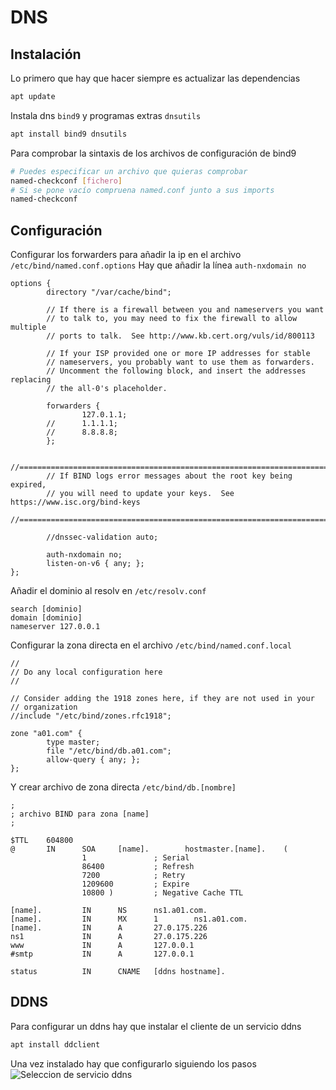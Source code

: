 # DNS

## Instalación 

Lo primero que hay que hacer siempre es actualizar las dependencias

```bash
apt update
```

Instala dns `bind9` y programas extras `dnsutils`

```bash
apt install bind9 dnsutils
```

Para comprobar la sintaxis de los archivos de configuración de bind9

```bash
# Puedes especificar un archivo que quieras comprobar
named-checkconf [fichero]
# Si se pone vacío compruena named.conf junto a sus imports
named-checkconf
```

## Configuración

Configurar los forwarders para añadir la ip en el archivo `/etc/bind/named.conf.options`
Hay que añadir la línea `auth-nxdomain no`
```
options {
        directory "/var/cache/bind";

        // If there is a firewall between you and nameservers you want
        // to talk to, you may need to fix the firewall to allow multiple
        // ports to talk.  See http://www.kb.cert.org/vuls/id/800113

        // If your ISP provided one or more IP addresses for stable
        // nameservers, you probably want to use them as forwarders.
        // Uncomment the following block, and insert the addresses replacing
        // the all-0's placeholder.

        forwarders {
                127.0.1.1;
        //      1.1.1.1;
        //      8.8.8.8;
        };

        //========================================================================
        // If BIND logs error messages about the root key being expired,
        // you will need to update your keys.  See https://www.isc.org/bind-keys
        //========================================================================

        //dnssec-validation auto;

        auth-nxdomain no;
        listen-on-v6 { any; };
};
```
Añadir el dominio al resolv en `/etc/resolv.conf`
```
search [dominio]
domain [dominio]
nameserver 127.0.0.1
```

Configurar la zona directa en el archivo `/etc/bind/named.conf.local`
```
//
// Do any local configuration here
//

// Consider adding the 1918 zones here, if they are not used in your 
// organization
//include "/etc/bind/zones.rfc1918";

zone "a01.com" { 
        type master;
        file "/etc/bind/db.a01.com";
        allow-query { any; };
};
```

Y crear archivo de zona directa `/etc/bind/db.[nombre]`
```
;
; archivo BIND para zona [name]
;

$TTL    604800
@       IN      SOA     [name].        hostmaster.[name].    (
                1               ; Serial
                86400           ; Refresh
                7200            ; Retry
                1209600         ; Expire
                10800 )         ; Negative Cache TTL

[name].         IN      NS      ns1.a01.com.
[name].         IN      MX      1        ns1.a01.com.
[name].         IN      A       27.0.175.226
ns1             IN      A       27.0.175.226
www             IN      A       127.0.0.1
#smtp           IN      A       127.0.0.1

status          IN      CNAME   [ddns hostname].
```

## DDNS

Para configurar un ddns hay que instalar el cliente de un servicio ddns

```bash
apt install ddclient
```
Una vez instalado hay que configurarlo siguiendo los pasos
![Seleccion de servicio ddns](https://cdn.discordapp.com/attachments/1173632725031338025/1173685119282860143/image.png?ex=6564da72&is=65526572&hm=0a28d9d1dbc15cd76e8a1260fbaebd81f06e1c861e4dd33351ff2d0d6c6218ba&)

<!--stackedit_data:
eyJoaXN0b3J5IjpbLTIxNDcyMzI3MzEsLTIxMDExMjQ2OTMsMT
g5MjQyMDQ4NSwtMzg4MzMwNDk1LDEyNDE1MTQzMDgsLTEwMDI1
NDM1NjZdfQ==
-->